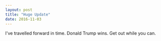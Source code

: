 ```yaml
---
layout: post
title: "Huge Update"
date: 2016-11-03
---
```


I've travelled forward in time. Donald Trump wins. Get out while you can.
